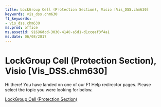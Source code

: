 ```yaml
---
title: LockGroup Cell (Protection Section), Visio [Vis_DSS.chm630]
keywords: vis_dss.chm630
f1_keywords:
- vis_dss.chm630
ms.prod: office
ms.assetid: 91696dcd-3030-4140-a5d1-d1cceaf3f4a1
ms.date: 06/08/2017
---
```



# LockGroup Cell (Protection Section), Visio [Vis_DSS.chm630]

Hi there! You have landed on one of our F1 Help redirector pages. Please select the topic you were looking for below.

[LockGroup Cell (Protection Section)](http://msdn.microsoft.com/library/04b0fa5b-1680-cfe2-6aaf-0502ad196027%28Office.15%29.aspx)

